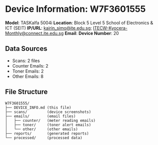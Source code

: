 # Device Information: W7F3601555

**Model**: TASKalfa 5004i
**Location**: Block 5 Level 5 School of Electronics & ICT (SEIT)
**IP/URL**: kairin_simo@ite.edu.sg; ITECW-Kyocera-Monthly@connect.ite.edu.sg
**Email**: 
**Device Number**: 20

## Data Sources
- Scans: 2 files
- Counter Emails: 2
- Toner Emails: 2
- Other Emails: 8

## File Structure
```
W7F3601555/
├── DEVICE_INFO.md (this file)
├── scans/         (device screenshots)
├── emails/        (email files)
│   ├── counter/   (meter reading emails)
│   ├── toner/     (toner alert emails)
│   └── other/     (other emails)
├── reports/       (generated reports)
└── processed/     (processed data)
```
